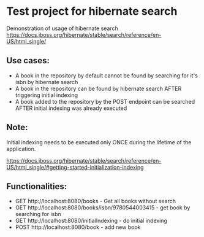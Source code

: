 # Test project for hibernate search
Demonstration of usage of hibernate search
https://docs.jboss.org/hibernate/stable/search/reference/en-US/html_single/

## Use cases:
* A book in the repository by default cannot be found by searching for it's isbn by hibernate search
* A book in the repository can be found by hibernate search AFTER triggering initial indexing
* A book added to the repository by the POST endpoint can be searched AFTER initial indexing was already executed

## Note:
Initial indexing needs to be executed only ONCE during the lifetime of the application.

https://docs.jboss.org/hibernate/stable/search/reference/en-US/html_single/#getting-started-initialization-indexing

## Functionalities:

* GET http://localhost:8080/books - Get all books without search
* GET http://localhost:8080/books/isbn/9780544003415 - get book by searching for isbn
* GET http://localhost:8080/initialIndexing - do initial indexing
* POST http://localhost:8080/book - add new book